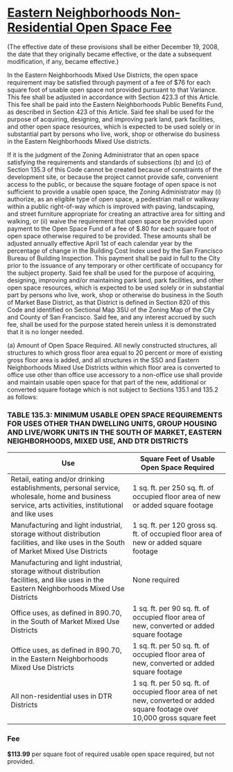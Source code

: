 # [Eastern Neighborhoods Non-Residential Open Space Fee](http://library.amlegal.com/nxt/gateway.dll/California/planning/article4developmentimpactfeesandprojectr?f=templates$fn=default.htm$3.0$vid=amlegal:sanfrancisco_ca$anc=JD_426)
(The effective date of these provisions shall be either December 19, 2008, the date that they originally became effective, or the date a subsequent modification, if any, became effective.)

In the Eastern Neighborhoods Mixed Use Districts, the open space requirement may be satisfied through payment of a fee of $76 for each square foot of usable open space not provided pursuant to that Variance. This fee shall be adjusted in accordance with Section 423.3 of this Article. This fee shall be paid into the Eastern Neighborhoods Public Benefits Fund, as described in Section 423 of this Article. Said fee shall be used for the purpose of acquiring, designing, and improving park land, park facilities, and other open space resources, which is expected to be used solely or in substantial part by persons who live, work, shop or otherwise do business in the Eastern Neighborhoods Mixed Use districts.

If it is the judgment of the Zoning Administrator that an open space satisfying the requirements and standards of subsections (b) and (c) of Section 135.3 of this Code cannot be created because of constraints of the development site, or because the project cannot provide safe, convenient access to the public, or because the square footage of open space is not sufficient to provide a usable open space, the Zoning Administrator may (i) authorize, as an eligible type of open space, a pedestrian mall or walkway within a public right-of-way which is improved with paving, landscaping, and street furniture appropriate for creating an attractive area for sitting and walking, or (ii) waive the requirement that open space be provided upon payment to the Open Space Fund of a fee of $.80 for each square foot of open space otherwise required to be provided. These amounts shall be adjusted annually effective April 1st of each calendar year by the percentage of change in the Building Cost Index used by the San Francisco Bureau of Building Inspection. This payment shall be paid in full to the City prior to the issuance of any temporary or other certificate of occupancy for the subject property. Said fee shall be used for the purpose of acquiring, designing, improving and/or maintaining park land, park facilities, and other open space resources, which is expected to be used solely or in substantial part by persons who live, work, shop or otherwise do business in the South of Market Base District, as that District is defined in Section 820 of this Code and identified on Sectional Map 3SU of the Zoning Map of the City and County of San Francisco. Said fee, and any interest accrued by such fee, shall be used for the purpose stated herein unless it is demonstrated that it is no longer needed.


(a)   Amount of Open Space Required. All newly constructed structures, all structures to which gross floor area equal to 20 percent or more of existing gross floor area is added, and all structures in the SSO and Eastern Neighborhoods Mixed Use Districts within which floor area is converted to office use other than office use accessory to a non-office use shall provide and maintain usable open space for that part of the new, additional or converted square footage which is not subject to Sections 135.1 and 135.2 as follows:

### TABLE 135.3: MINIMUM USABLE OPEN SPACE REQUIREMENTS FOR USES OTHER THAN DWELLING UNITS, GROUP HOUSING AND LIVE/WORK UNITS IN THE SOUTH OF MARKET, EASTERN NEIGHBORHOODS, MIXED USE, AND DTR DISTRICTS

Use   | Square Feet of Usable Open Space Required
------|------------------------------------------
Retail, eating and/or drinking establishments, personal service, wholesale, home and business service, arts activities, institutional and like uses | 1 sq. ft. per 250 sq. ft. of occupied floor area of new or added square footage
Manufacturing and light industrial, storage without distribution facilities, and like uses in the South of Market Mixed Use Districts | 1 sq. ft. per 120 gross sq. ft. of occupied floor area of new or added square footage
Manufacturing and light industrial, storage without distribution facilities, and like uses in the Eastern Neighborhoods Mixed Use Districts | None required
Office uses, as defined in 890.70, in the South of Market Mixed Use Districts | 1 sq. ft. per 90 sq. ft. of occupied floor area of new, converted or added square footage
Office uses, as defined in 890.70, in the Eastern Neighborhoods Mixed Use Districts | 1 sq. ft. per 50 sq. ft. of occupied floor area of new, converted or added square footage
All non-residential uses in DTR Districts | 1 sq. ft. per 50 sq. ft. of occupied floor area of net new, converted or added square footage over 10,000 gross square feet

### Fee

**$113.99** per square foot of required
usable open space required, but not
provided.
